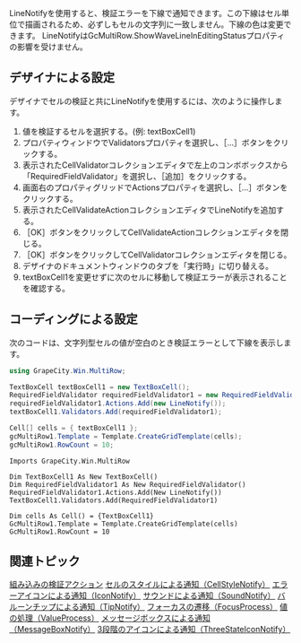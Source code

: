 LineNotifyを使用すると、検証エラーを下線で通知できます。この下線はセル単位で描画されるため、必ずしもセルの文字列に一致しません。下線の色は変更できます。
LineNotifyはGcMultiRow.ShowWaveLineInEditingStatusプロパティの影響を受けません。

## デザイナによる設定

デザイナでセルの検証と共にLineNotifyを使用するには、次のように操作します。
1. 値を検証するセルを選択する。(例: textBoxCell1)
2. プロパティウィンドウでValidatorsプロパティを選択し、［...］ボタンをクリックする。
3. 表示されたCellValidatorコレクションエディタで左上のコンボボックスから「RequiredFieldValidator」を選択し、［追加］をクリックする。
4. 画面右のプロパティグリッドでActionsプロパティを選択し、［...］ボタンをクリックする。
5. 表示されたCellValidateActionコレクションエディタでLineNotifyを追加する。
6. ［OK］ボタンをクリックしてCellValidateActionコレクションエディタを閉じる。
7. ［OK］ボタンをクリックしてCellValidatorコレクションエディタを閉じる。
8. デザイナのドキュメントウィンドウのタブを「実行時」に切り替える。
9. textBoxCell1を変更せずに次のセルに移動して検証エラーが表示されることを確認する。

## コーディングによる設定

次のコードは、文字列型セルの値が空白のとき検証エラーとして下線を表示します。
```csharp
using GrapeCity.Win.MultiRow;

TextBoxCell textBoxCell1 = new TextBoxCell();
RequiredFieldValidator requiredFieldValidator1 = new RequiredFieldValidator();
requiredFieldValidator1.Actions.Add(new LineNotify());
textBoxCell1.Validators.Add(requiredFieldValidator1);

Cell[] cells = { textBoxCell1 };
gcMultiRow1.Template = Template.CreateGridTemplate(cells);
gcMultiRow1.RowCount = 10;
```

```vbnet
Imports GrapeCity.Win.MultiRow

Dim TextBoxCell1 As New TextBoxCell()
Dim RequiredFieldValidator1 As New RequiredFieldValidator()
RequiredFieldValidator1.Actions.Add(New LineNotify())
TextBoxCell1.Validators.Add(RequiredFieldValidator1)

Dim cells As Cell() = {TextBoxCell1}
GcMultiRow1.Template = Template.CreateGridTemplate(cells)
GcMultiRow1.RowCount = 10
```

## 関連トピック

[組み込みの検証アクション](gcdocsite__documentlink?toc-item-id=d92d06e8-ede7-4f1b-8070-44228f223ad0)
[セルのスタイルによる通知（CellStyleNotify）](gcdocsite__documentlink?toc-item-id=afc60e76-a586-42e6-8eb0-106c53a305a6)
[エラーアイコンによる通知（IconNotify）](gcdocsite__documentlink?toc-item-id=2122b628-cbd5-48aa-b4f2-c9f18c75c50a)
[サウンドによる通知（SoundNotify）](gcdocsite__documentlink?toc-item-id=b2c54841-df5b-4a46-b0e2-74cf29c2d8e9)
[バルーンチップによる通知（TipNotify）](gcdocsite__documentlink?toc-item-id=0511622d-3f3a-4580-87bb-94b2ef855c82)
[フォーカスの遷移（FocusProcess）](gcdocsite__documentlink?toc-item-id=07b9eee6-11f8-4a1e-af39-9e1a6ba6e027)
[値の処理（ValueProcess）](gcdocsite__documentlink?toc-item-id=9da0a3d0-03d9-4899-841b-a53eb3da525e)
[メッセージボックスによる通知（MessageBoxNotify）](gcdocsite__documentlink?toc-item-id=3a71566a-6012-4e17-ae1c-8e6f68905cd4)
[3段階のアイコンによる通知（ThreeStateIconNotify）](gcdocsite__documentlink?toc-item-id=af222cd9-d952-4c8c-8e8d-f57db055dcbc)